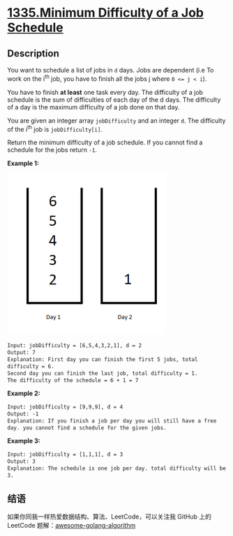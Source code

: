 # [1335.Minimum Difficulty of a Job Schedule][title]

## Description
You want to schedule a list of jobs in `d` days. Jobs are dependent (i.e To work on the i<sup>th</sup> job, you have to finish all the jobs j where `0 <= j < i`).

You have to finish **at least** one task every day. The difficulty of a job schedule is the sum of difficulties of each day of the d days. The difficulty of a day is the maximum difficulty of a job done on that day.

You are given an integer array `jobDifficulty` and an integer `d`. The difficulty of the i<sup>th</sup> job is `jobDifficulty[i]`.

Return the minimum difficulty of a job schedule. If you cannot find a schedule for the jobs return `-1`.

**Example 1:**  

![1](./untitled.png)

```
Input: jobDifficulty = [6,5,4,3,2,1], d = 2
Output: 7
Explanation: First day you can finish the first 5 jobs, total difficulty = 6.
Second day you can finish the last job, total difficulty = 1.
The difficulty of the schedule = 6 + 1 = 7
```

**Example 2:**

```
Input: jobDifficulty = [9,9,9], d = 4
Output: -1
Explanation: If you finish a job per day you will still have a free day. you cannot find a schedule for the given jobs.
```

**Example 3:**

```
Input: jobDifficulty = [1,1,1], d = 3
Output: 3
Explanation: The schedule is one job per day. total difficulty will be 3.
```

## 结语

如果你同我一样热爱数据结构、算法、LeetCode，可以关注我 GitHub 上的 LeetCode 题解：[awesome-golang-algorithm][me]

[title]: https://leetcode.com/problems/minimum-difficulty-of-a-job-schedule/
[me]: https://github.com/kylesliu/awesome-golang-algorithm

